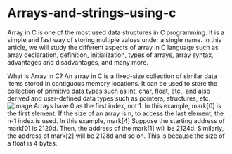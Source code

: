 # Arrays-and-strings-using-c
 Array in C is one of the most used data structures in C programming. It is a simple and fast way of storing multiple values under a single name. In this article, we will study the different aspects of array in C language such as array declaration, definition, initialization, types of arrays, array syntax, advantages and disadvantages, and many more.

What is Array in C?
An array in C is a fixed-size collection of similar data items stored in contiguous memory locations. It can be used to store the collection of primitive data types such as int, char, float, etc., and also derived and user-defined data types such as pointers, structures, etc.
![image](https://user-images.githubusercontent.com/125429673/234371694-a4a19ef4-227a-48b2-9d51-df097f2dad1a.png)
Arrays have 0 as the first index, not 1. In this example, mark[0] is the first element.
If the size of an array is n, to access the last element, the n-1 index is used. In this example, mark[4]
Suppose the starting address of mark[0] is 2120d. Then, the address of the mark[1] will be 2124d. Similarly, the address of mark[2] will be 2128d and so on.
This is because the size of a float is 4 bytes.
